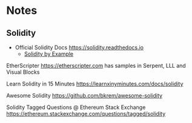 # Notes




## Solidity

- Official Solidity Docs <https://solidity.readthedocs.io>
  - [Solidity by Example](http://solidity.readthedocs.io/en/latest/solidity-by-example.html)


<!-- break -->

EtherScripter  <https://etherscripter.com> has samples in Serpent, LLL and Visual Blocks




Learn Solidity in 15 Minutes <https://learnxinyminutes.com/docs/solidity>

Awesome Solidity <https://github.com/bkrem/awesome-solidity>

Solidity Tagged Questions @ Ethereum Stack Exchange <https://ethereum.stackexchange.com/questions/tagged/solidity>
